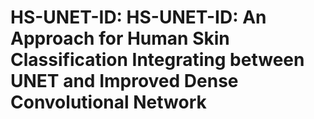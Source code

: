 # HS-UNET-ID: HS-UNET-ID: An Approach for Human Skin Classification Integrating between UNET and Improved Dense Convolutional Network
